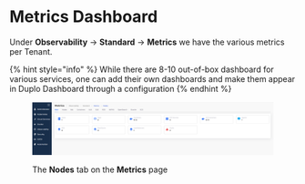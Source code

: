 # Metrics Dashboard

Under **Observability** -> **Standard** -> **Metrics** we have the various metrics per Tenant.&#x20;

{% hint style="info" %}
While there are 8-10 out-of-box dashboard for various services, one can add their own dashboards and make them appear in Duplo Dashboard through a configuration&#x20;
{% endhint %}

<figure><img src="../../../.gitbook/assets/METRICSNEW.png" alt=""><figcaption><p>The <strong>Nodes</strong> tab on the <strong>Metrics</strong> page </p></figcaption></figure>

